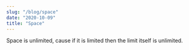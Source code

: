 ```yaml
---
slug: "/blog/space"
date: "2020-10-09"
title: "Space"
---
```


Space is unlimited, cause if it is limited then the limit itself is unlimited.
